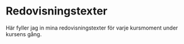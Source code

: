 ---
---
Redovisningstexter
=========================

Här fyller jag in mina redovisningstexter för varje kursmoment under kursens gång.
